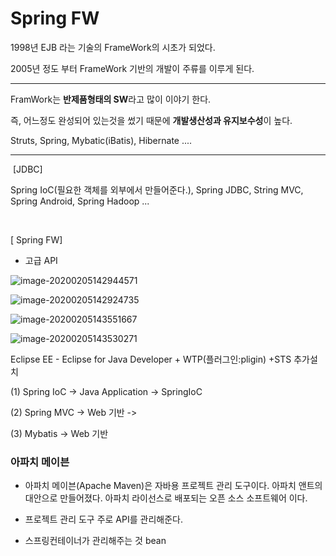 # Spring FW



1998년 EJB 라는 기술의 FrameWork의 시초가 되었다.

2005년 정도 부터 FrameWork 기반의 개발이 주류를 이루게 된다.

--------------------

FramWork는 **반제품형태의 SW**라고 많이 이야기 한다.

즉, 어느정도 완성되어 있는것을 썼기 때문에 **개발생산성과 유지보수성**이 높다.

Struts, Spring, Mybatic(iBatis), Hibernate .... 

--------

​								[JDBC]

Spring IoC(필요한 객체를 외부에서 만들어준다.), Spring JDBC, String MVC, Spring Android, Spring Hadoop ...			 

​				

[ Spring FW]

- 고급 API 





![image-20200205142944571](C:\Users\student\AppData\Roaming\Typora\typora-user-images\image-20200205142944571.png)

![image-20200205142924735](C:\Users\student\AppData\Roaming\Typora\typora-user-images\image-20200205142924735.png)

![image-20200205143551667](C:\Users\student\AppData\Roaming\Typora\typora-user-images\image-20200205143551667.png)

![image-20200205143530271](C:\Users\student\AppData\Roaming\Typora\typora-user-images\image-20200205143530271.png)





Eclipse EE - Eclipse for Java Developer + WTP(플러그인:pligin) +STS 추가설치

(1) Spring IoC -> Java Application -> SpringIoC

(2) Spring MVC -> Web 기반 -> 

(3) Mybatis -> Web 기반



### 아파치 메이븐

- 아파치 메이븐(Apache Maven)은 자바용 프로젝트 관리 도구이다. 아파치 앤트의 대안으로 만들어졌다. 아파치 라이선스로 배포되는 오픈 소스 소프트웨어 이다.

- 프로젝트 관리 도구 주로 API를 관리해준다.



- 스프링컨테이너가 관리해주는 것 bean